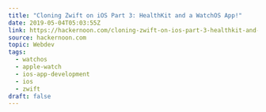 ```yaml
---
title: "Cloning Zwift on iOS Part 3: HealthKit and a WatchOS App!"
date: 2019-05-04T05:03:55Z
link: https://hackernoon.com/cloning-zwift-on-ios-part-3-healthkit-and-a-watchos-app-5fc77e6b6921?source=rss----3a8144eabfe3---4
source: hackernoon.com
topic: Webdev
tags:
  - watchos
  - apple-watch
  - ios-app-development
  - ios
  - zwift
draft: false
---
```

